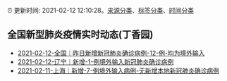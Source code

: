 :alarm_clock: 更新时间: 2021-02-12 12:10:28。[来源分类](../README.md)、[标签分类](../TAGS.md)、[时间分类](../TIMELINE.md)

## 全国新型肺炎疫情实时动态(丁香园)




- [2021-02-12-全国｜昨日新增新冠肺炎确诊病例-12-例-均为境外输入](http://app.cctv.com/special/cportal/detail/arti/index.html?id=ArtiUAEVDm1ilUx2haCASnVx210212&isfromapp=1) 
- [2021-02-12-辽宁｜新增-1-例境外输入新冠肺炎确诊病例](http://wsjk.ln.gov.cn/wst_zdzt/xxgzbd/yqtb/202102/t20210212_4084283.html) 
- [2021-02-11-上海｜新增-7-例境外输入病例-无新增本地新冠肺炎确诊病例](http://app.cctv.com/special/cportal/detail/arti/index.html?id=Arti2y6INywhpavkrX2DnO7W210212&isfromapp=1) 
